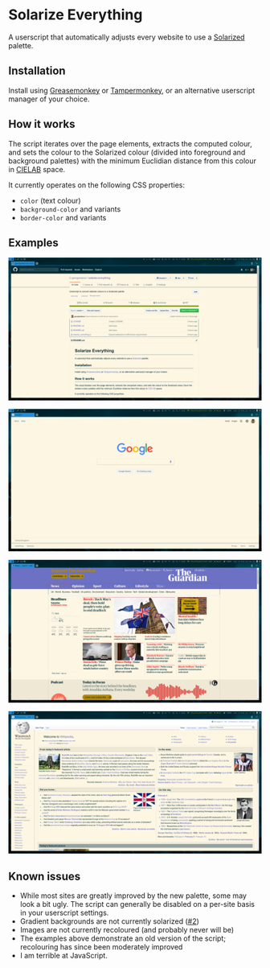 # Solarize Everything

A userscript that automatically adjusts every website to use a
[Solarized](https://ethanschoonover.com/solarized/) palette.

## Installation

Install using
[Greasemonkey](https://addons.mozilla.org/en-GB/firefox/addon/greasemonkey/) or
[Tampermonkey](https://chrome.google.com/webstore/detail/tampermonkey/dhdgffkkebhmkfjojejmpbldmpobfkfo?hl=en),
or an alternative userscript manager of your choice.

## How it works

The script iterates over the page elements, extracts the computed colour, and
sets the colour to the Solarized colour (divided into foreground and background
palettes) with the minimum Euclidian distance from this colour in
[CIELAB](https://en.wikipedia.org/wiki/CIELAB_color_space) space.

It currently operates on the following CSS properties:
* `color` (text colour)
* `background-color` and variants
* `border-color` and variants

## Examples

![](examples/github.png)

![](examples/google.png)

![](examples/guardian.png)

![](examples/wikipedia.png)

## Known issues

* While most sites are greatly improved by the new palette, some may look a bit
  ugly. The script can generally be disabled on a per-site basis in your
  userscript settings.
* Gradient backgrounds are not currently solarized
  ([#2](https://github.com/georgewatson/solarize-everything/issues/2))
* Images are not currently recoloured (and probably never will be)
* The examples above demonstrate an old version of the script; recolouring has
  since been moderately improved
* I am terrible at JavaScript.
